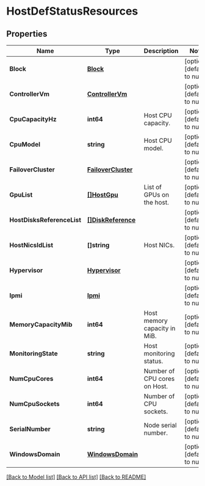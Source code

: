 # HostDefStatusResources

## Properties
Name | Type | Description | Notes
------------ | ------------- | ------------- | -------------
**Block** | [**Block**](block.md) |  | [optional] [default to null]
**ControllerVm** | [**ControllerVm**](controller_vm.md) |  | [optional] [default to null]
**CpuCapacityHz** | **int64** | Host CPU capacity. | [optional] [default to null]
**CpuModel** | **string** | Host CPU model. | [optional] [default to null]
**FailoverCluster** | [**FailoverCluster**](failover_cluster.md) |  | [optional] [default to null]
**GpuList** | [**[]HostGpu**](host_gpu.md) | List of GPUs on the host. | [optional] [default to null]
**HostDisksReferenceList** | [**[]DiskReference**](disk_reference.md) |  | [optional] [default to null]
**HostNicsIdList** | **[]string** | Host NICs. | [optional] [default to null]
**Hypervisor** | [**Hypervisor**](hypervisor.md) |  | [optional] [default to null]
**Ipmi** | [**Ipmi**](ipmi.md) |  | [optional] [default to null]
**MemoryCapacityMib** | **int64** | Host memory capacity in MiB. | [optional] [default to null]
**MonitoringState** | **string** | Host monitoring status. | [optional] [default to null]
**NumCpuCores** | **int64** | Number of CPU cores on Host. | [optional] [default to null]
**NumCpuSockets** | **int64** | Number of CPU sockets. | [optional] [default to null]
**SerialNumber** | **string** | Node serial number. | [optional] [default to null]
**WindowsDomain** | [**WindowsDomain**](windows_domain.md) |  | [optional] [default to null]

[[Back to Model list]](../README.md#documentation-for-models) [[Back to API list]](../README.md#documentation-for-api-endpoints) [[Back to README]](../README.md)
